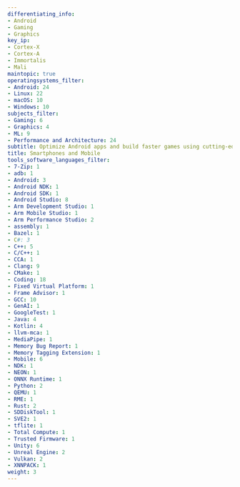 ```yaml
---
differentiating_info:
- Android
- Gaming
- Graphics
key_ip:
- Cortex-X
- Cortex-A
- Immortalis
- Mali
maintopic: true
operatingsystems_filter:
- Android: 24
- Linux: 22
- macOS: 10
- Windows: 10
subjects_filter:
- Gaming: 6
- Graphics: 4
- ML: 9
- Performance and Architecture: 24
subtitle: Optimize Android apps and build faster games using cutting-edge Arm tech
title: Smartphones and Mobile
tools_software_languages_filter:
- 7-Zip: 1
- adb: 1
- Android: 3
- Android NDK: 1
- Android SDK: 1
- Android Studio: 8
- Arm Development Studio: 1
- Arm Mobile Studio: 1
- Arm Performance Studio: 2
- assembly: 1
- Bazel: 1
- C#: 3
- C++: 5
- C/C++: 1
- CCA: 1
- Clang: 9
- CMake: 1
- Coding: 18
- Fixed Virtual Platform: 1
- Frame Advisor: 1
- GCC: 10
- GenAI: 1
- GoogleTest: 1
- Java: 4
- Kotlin: 4
- llvm-mca: 1
- MediaPipe: 1
- Memory Bug Report: 1
- Memory Tagging Extension: 1
- Mobile: 6
- NDK: 1
- NEON: 1
- ONNX Runtime: 1
- Python: 2
- QEMU: 1
- RME: 1
- Rust: 2
- SDDiskTool: 1
- SVE2: 1
- tflite: 1
- Total Compute: 1
- Trusted Firmware: 1
- Unity: 6
- Unreal Engine: 2
- Vulkan: 2
- XNNPACK: 1
weight: 3
---
```

